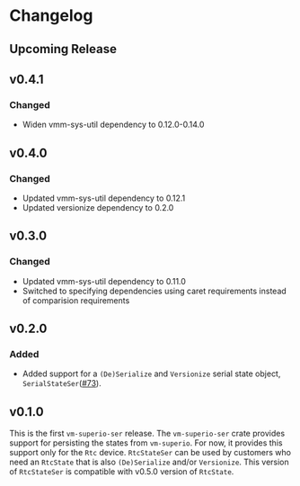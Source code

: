 # Changelog

## Upcoming Release

## v0.4.1

### Changed

- Widen vmm-sys-util dependency to 0.12.0-0.14.0

## v0.4.0

### Changed

- Updated vmm-sys-util dependency to 0.12.1
- Updated versionize dependency to 0.2.0

## v0.3.0

### Changed

- Updated vmm-sys-util dependency to 0.11.0
- Switched to specifying dependencies using caret requirements
  instead of comparision requirements

## v0.2.0

### Added

- Added support for a `(De)Serialize` and `Versionize` serial state object,
  `SerialStateSer`([#73](https://github.com/rust-vmm/vm-superio/pull/73)).

## v0.1.0

This is the first `vm-superio-ser` release.
The `vm-superio-ser` crate provides support for persisting the states from
`vm-superio`. For now, it provides this support only for the `Rtc` device.
`RtcStateSer` can be used by customers who need an `RtcState` that is also
`(De)Serialize` and/or `Versionize`.
This version of `RtcStateSer` is compatible with v0.5.0 version of `RtcState`.
